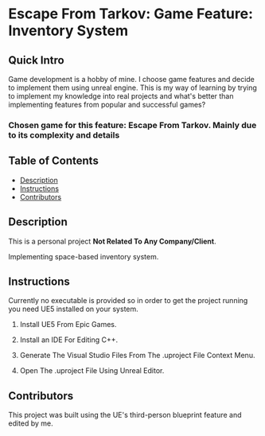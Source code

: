 # Escape From Tarkov: Game Feature: Inventory System

## Quick Intro

Game development is a hobby of mine. I choose game features and decide to implement them using unreal engine.
This is my way of learning by trying to implement my knowledge into real projects and what's better than implementing
features from popular and successful games?

### Chosen game for this feature: Escape From Tarkov. Mainly due to its **complexity and details**

## Table of Contents

- [Description](#Description)
- [Instructions](#instructions)
- [Contributors](#Contributors)

## Description

This is a personal project **Not Related To Any Company/Client**.

Implementing space-based inventory system.

## Instructions

Currently no executable is provided so in order to get the project running you need UE5 installed on your system.

1. Install UE5 From Epic Games.

2. Install an IDE For Editing C++.

3. Generate The Visual Studio Files From The .uproject File Context Menu.

4. Open The .uproject File Using Unreal Editor.

## Contributors

This project was built using the UE's third-person blueprint feature and edited by me.
